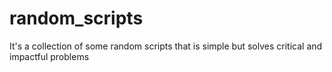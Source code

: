 # random_scripts
It's a collection of some random scripts that is simple but solves critical and impactful problems
